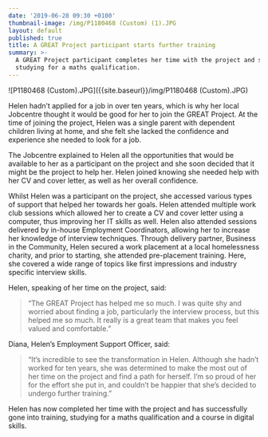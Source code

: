 ```yaml
---
date: '2019-06-28 09:30 +0100'
thumbnail-image: /img/P1180468 (Custom) (1).JPG
layout: default
published: true
title: A GREAT Project participant starts further training
summary: >-
  A GREAT Project participant completes her time with the project and starts
  studying for a maths qualification.
---
```

![P1180468 (Custom).JPG]({{site.baseurl}}/img/P1180468 (Custom).JPG)

Helen hadn’t applied for a job in over ten years, which is why her local Jobcentre thought it would be good for her to join the GREAT Project. At the time of joining the project, Helen was a single parent with dependent children living at home, and she felt she lacked the confidence and experience she needed to look for a job.

The Jobcentre explained to Helen all the opportunities that would be available to her as a participant on the project and she soon decided that it might be the project to help her. Helen joined knowing she needed help with her CV and cover letter, as well as her overall confidence. 

Whilst Helen was a participant on the project, she accessed various types of support that helped her towards her goals. Helen attended multiple work club sessions which allowed her to create a CV and cover letter using a computer, thus improving her IT skills as well. Helen also attended sessions delivered by in-house Employment Coordinators, allowing her to increase her knowledge of interview techniques. Through delivery partner, Business in the Community, Helen secured a work placement at a local homelessness charity, and prior to starting, she attended pre-placement training. Here, she covered a wide range of topics like first impressions and industry specific interview skills. 

Helen, speaking of her time on the project, said:

> “The GREAT Project has helped me so much. I was quite shy and worried about finding a job, particularly the interview process, but this helped me so much. It really is a great team that makes you feel valued and comfortable.” 

Diana, Helen’s Employment Support Officer, said: 

> “It’s incredible to see the transformation in Helen. Although she hadn’t worked for ten years, she was determined to make the most out of her time on the project and find a path for herself. I’m so proud of her for the effort she put in, and couldn’t be happier that she’s decided to undergo further training.” 

Helen has now completed her time with the project and has successfully gone into training, studying for a maths qualification and a course in digital skills. 

